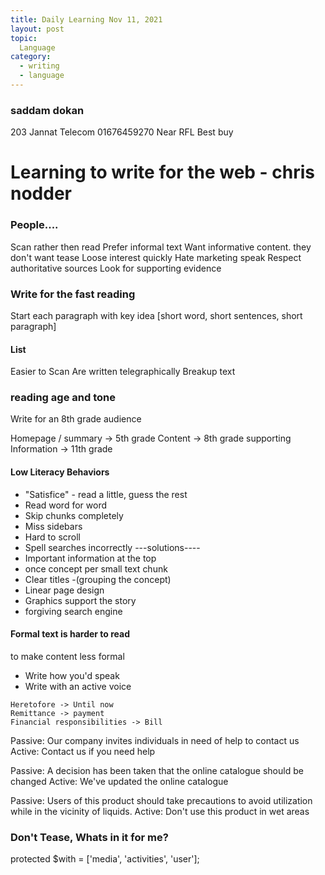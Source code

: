 ```yaml
---
title: Daily Learning Nov 11, 2021
layout: post
topic:
  Language
category:
  - writing 
  - language
---
```


### saddam dokan 
203
Jannat Telecom
01676459270
Near RFL Best buy

# Learning to write for the web  - chris nodder


### People....
Scan rather then read 
Prefer informal text 
Want informative content. they don't want tease
Loose interest quickly
Hate marketing speak
Respect authoritative sources
Look for supporting evidence 


### Write for the fast reading 
Start each paragraph with key idea [short word, short sentences, short paragraph]

#### List
Easier to Scan
Are written telegraphically 
Breakup text

### reading age and tone
Write for an 8th grade audience 

Homepage / summary -> 5th grade
Content -> 8th grade
supporting Information -> 11th grade 

#### Low Literacy Behaviors 
* "Satisfice" - read a little, guess the rest
* Read word for word 
* Skip chunks completely 
* Miss sidebars
* Hard to scroll
* Spell searches incorrectly 
---solutions----
* Important information at the top
* once concept per small text chunk 
* Clear titles -(grouping the concept)
* Linear page design
* Graphics support the story 
* forgiving search engine

#### Formal text is harder to read 
to make content less formal 
* Write how you'd speak
* Write with an active voice

~~~
Heretofore -> Until now
Remittance -> payment
Financial responsibilities -> Bill
~~~

Passive: Our company invites individuals in need of help to contact us     
Active: Contact us if you need help       

Passive: A decision has been taken that the online catalogue should be changed
Active: We've updated the online catalogue

Passive: Users of this product should take precautions to avoid utilization while in the vicinity of liquids. 
Active: Don't use this product in wet areas

### Don't Tease, Whats in it for me? 



protected $with = ['media', 'activities', 'user'];










